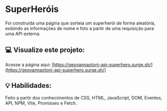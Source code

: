 # SuperHeróis
Foi construida uma página que sorteia um superherói de forma aleatória, exibindo as informações de nome e foto a partir de uma requisição para uma API externa.

## :computer: Visualize este projeto:
Acesse a página aqui:
[https://geovannaotoni-api-superhero.surge.sh/](https://geovannaotoni-api-superhero.surge.sh/)

## :bulb: Habilidades:
Feito a partir dos conhecimentos de CSS, HTML, JavaScript, DOM, Eventos, API, NPM, Vite, Promisses e Fetch.

